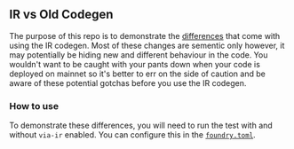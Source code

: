 ## IR vs Old Codegen

The purpose of this repo is to demonstrate the [differences](https://docs.soliditylang.org/en/latest/ir-breaking-changes.html) that come with using the IR codegen. Most of these changes are sementic only however, it may potentially be hiding new and different behaviour in the code. You wouldn't want to be caught with your pants down when your code is deployed on mainnet so it's better to err on the side of caution and be aware of these potential gotchas before you use the IR codegen. 

### How to use

To demonstrate these differences, you will need to run the test with and without `via-ir` enabled. You can configure this in the [`foundry.toml`](./foundry.toml).